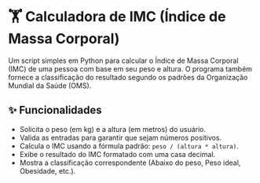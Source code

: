 # 🏋️ Calculadora de IMC (Índice de Massa Corporal)

Um script simples em Python para calcular o Índice de Massa Corporal (IMC) de uma pessoa com base em seu peso e altura. O programa também fornece a classificação do resultado segundo os padrões da Organização Mundial da Saúde (OMS).

## ✨ Funcionalidades

- Solicita o peso (em kg) e a altura (em metros) do usuário.
- Valida as entradas para garantir que sejam números positivos.
- Calcula o IMC usando a fórmula padrão: `peso / (altura * altura)`.
- Exibe o resultado do IMC formatado com uma casa decimal.
- Mostra a classificação correspondente (Abaixo do peso, Peso ideal, Obesidade, etc.).
